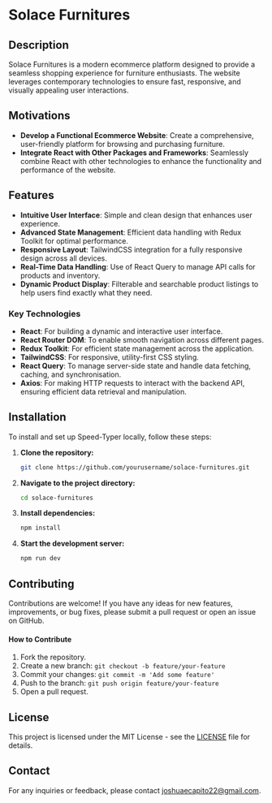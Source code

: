 # Solace Furnitures

## Description

Solace Furnitures is a modern ecommerce platform designed to provide a seamless shopping experience for furniture enthusiasts. The website leverages contemporary technologies to ensure fast, responsive, and visually appealing user interactions.

## Motivations

- **Develop a Functional Ecommerce Website**: Create a comprehensive, user-friendly platform for browsing and purchasing furniture.
- **Integrate React with Other Packages and Frameworks**: Seamlessly combine React with other technologies to enhance the functionality and performance of the website.

## Features

- **Intuitive User Interface**: Simple and clean design that enhances user experience.
- **Advanced State Management**: Efficient data handling with Redux Toolkit for optimal performance.
- **Responsive Layout**: TailwindCSS integration for a fully responsive design across all devices.
- **Real-Time Data Handling**: Use of React Query to manage API calls for products and inventory.
- **Dynamic Product Display**: Filterable and searchable product listings to help users find exactly what they need.

### Key Technologies

- **React**: For building a dynamic and interactive user interface.
- **React Router DOM**: To enable smooth navigation across different pages.
- **Redux Toolkit**: For efficient state management across the application.
- **TailwindCSS**: For responsive, utility-first CSS styling.
- **React Query**: To manage server-side state and handle data fetching, caching, and synchronisation.
- **Axios**: For making HTTP requests to interact with the backend API, ensuring efficient data retrieval and manipulation.

## Installation

To install and set up Speed-Typer locally, follow these steps:

1. **Clone the repository:**
   ```bash
   git clone https://github.com/yourusername/solace-furnitures.git
   ```
2. **Navigate to the project directory:**
   ```bash
   cd solace-furnitures
   ```
3. **Install dependencies:**
   ```bash
   npm install
   ```
4. **Start the development server:**
   ```bash
   npm run dev
   ```

## Contributing

Contributions are welcome! If you have any ideas for new features, improvements, or bug fixes, please submit a pull request or open an issue on GitHub.

#### How to Contribute

1. Fork the repository.
2. Create a new branch: `git checkout -b feature/your-feature`
3. Commit your changes: `git commit -m 'Add some feature'`
4. Push to the branch: `git push origin feature/your-feature`
5. Open a pull request.

## License

This project is licensed under the MIT License - see the [LICENSE](LICENSE) file for details.

## Contact

For any inquiries or feedback, please contact [joshuaecapito22@gmail.com](mailto:joshuaecapito22@gmail.com).

